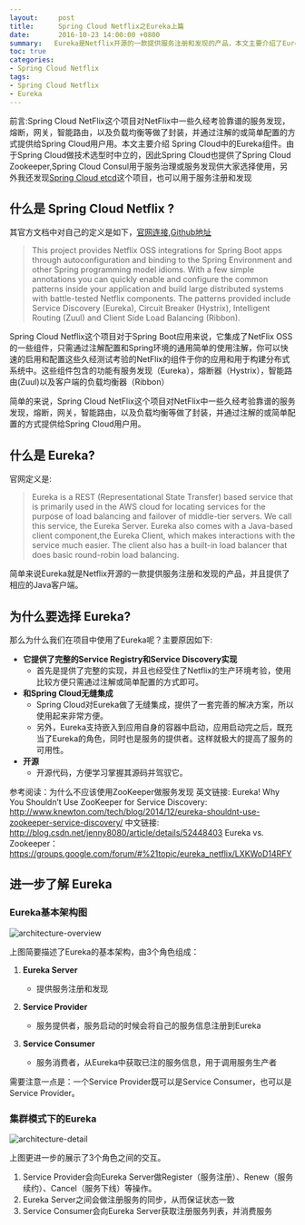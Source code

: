 ```yaml
---
layout:     post
title:      Spring Cloud Netflix之Eureka上篇
date:       2016-10-23 14:00:00 +0800
summary:   Eureka是Netflix开源的一款提供服务注册和发现的产品，本文主要介绍了Eureka的实现细节。
toc: true
categories:
- Spring Cloud Netflix
tags:
- Spring Cloud Netflix
- Eureka
---
```

前言:Spring Cloud NetFlix这个项目对NetFlix中一些久经考验靠谱的服务发现，熔断，网关，智能路由，以及负载均衡等做了封装，并通过注解的或简单配置的方式提供给Spring Cloud用户用。本文主要介绍 Spring Cloud中的Eureka组件。由于Spring Cloud做技术选型时中立的，因此Spring Cloud也提供了Spring Cloud Zookeeper,Spring Cloud Consul用于服务治理或服务发现供大家选择使用，另外我还发现[Spring Cloud etcd](https://github.com/SpringCloud/spring-cloud-etcd)这个项目，也可以用于服务注册和发现
<!--more-->
## 什么是 Spring Cloud Netflix ?
其官方文档中对自己的定义是如下，[官网连接](http://cloud.spring.io/spring-cloud-netflix/),[Github地址](https://github.com/spring-cloud/spring-cloud-netflix)
> This project provides Netflix OSS integrations for Spring Boot apps through autoconfiguration and binding to the Spring Environment and other Spring programming model idioms. With a few simple annotations you can quickly enable and configure the common patterns inside your application and build large distributed systems with battle-tested Netflix components. The patterns provided include Service Discovery (Eureka), Circuit Breaker (Hystrix), Intelligent Routing (Zuul) and Client Side Load Balancing (Ribbon).

Spring Cloud Netflix这个项目对于Spring Boot应用来说，它集成了NetFlix OSS的一些组件，只需通过注解配置和Spring环境的通用简单的使用注解，你可以快速的启用和配置这些久经测试考验的NetFlix的组件于你的应用和用于构建分布式系统中。这些组件包含的功能有服务发现（Eureka），熔断器（Hystrix），智能路由(Zuul)以及客户端的负载均衡器（Ribbon）

简单的来说，Spring Cloud NetFlix这个项目对NetFlix中一些久经考验靠谱的服务发现，熔断，网关，智能路由，以及负载均衡等做了封装，并通过注解的或简单配置的方式提供给Spring Cloud用户用。

## 什么是 Eureka?
官网定义是:
>Eureka is a REST (Representational State Transfer) based service that is primarily used in the AWS cloud for locating services for the purpose of load balancing and failover of middle-tier servers. We call this service, the Eureka Server. Eureka also comes with a Java-based client component,the Eureka Client, which makes interactions with the service much easier. The client also has a built-in load balancer that does basic round-robin load balancing.

简单来说Eureka就是Netflix开源的一款提供服务注册和发现的产品，并且提供了相应的Java客户端。

## 为什么要选择 Eureka?
那么为什么我们在项目中使用了Eureka呢？主要原因如下:
* **它提供了完整的Service Registry和Service Discovery实现**
	* 首先是提供了完整的实现，并且也经受住了Netflix的生产环境考验，使用比较方便只需通过注解或简单配置的方式即可。
* **和Spring Cloud无缝集成**
	* Spring Cloud对Eureka做了无缝集成，提供了一套完善的解决方案，所以使用起来非常方便。
	* 另外，Eureka支持嵌入到应用自身的容器中启动，应用启动完之后，既充当了Eureka的角色，同时也是服务的提供者。这样就极大的提高了服务的可用性。
* **开源**
	* 开源代码，方便学习掌握其源码并驾驭它。  

参考阅读：为什么不应该使用ZooKeeper做服务发现
英文链接:
Eureka! Why You Shouldn’t Use ZooKeeper for Service Discovery:
http://www.knewton.com/tech/blog/2014/12/eureka-shouldnt-use-zookeeper-service-discovery/
中文链接:
http://blog.csdn.net/jenny8080/article/details/52448403
Eureka vs. Zookeeper：
https://groups.google.com/forum/#%21topic/eureka_netflix/LXKWoD14RFY


## 进一步了解 Eureka

### Eureka基本架构图

![architecture-overview](/images/spring-cloud-netflix/eureka/architecture-overview.png)

上图简要描述了Eureka的基本架构，由3个角色组成：

1. **Eureka Server**
	* 提供服务注册和发现

2. **Service Provider**
	* 服务提供者，服务启动的时候会将自己的服务信息注册到Eureka

3. **Service Consumer**
	* 服务消费者，从Eureka中获取已注的服务信息，用于调用服务生产者

需要注意一点是：一个Service Provider既可以是Service Consumer，也可以是Service Provider。

### 集群模式下的Eureka

![architecture-detail](/images/spring-cloud-netflix/eureka/architecture-detail.png)

上图更进一步的展示了3个角色之间的交互。

1. Service Provider会向Eureka Server做Register（服务注册）、Renew（服务续约）、Cancel（服务下线）等操作。
2. Eureka Server之间会做注册服务的同步，从而保证状态一致
3. Service Consumer会向Eureka Server获取注册服务列表，并消费服务
